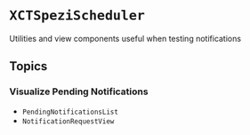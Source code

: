 # ``XCTSpeziScheduler``

Utilities and view components useful when testing notifications

## Topics

### Visualize Pending Notifications

- ``PendingNotificationsList``
- ``NotificationRequestView``
